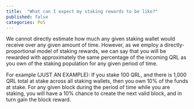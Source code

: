 ```yaml
---
title:  "What can I expect my staking rewards to be like?"
published: false
categories: PoS
---
```


We cannot directly estimate how much any given staking wallet would receive over any given amount of time. However, as we employ a directly-proportional model of staking rewards, we can say that you will be rewarded with approximately the same percentage of the incoming QRL as you own of the staking population for any given period of time.

For example (JUST AN EXAMPLE): If you stake 100 QRL, and there is 1,000 QRL total at stake across all staking wallets, then you own 10% of the funds at stake. For any given block during the period of time while you are staking, you will have a 10% chance to create the next valid block, and in turn gain the block reward.